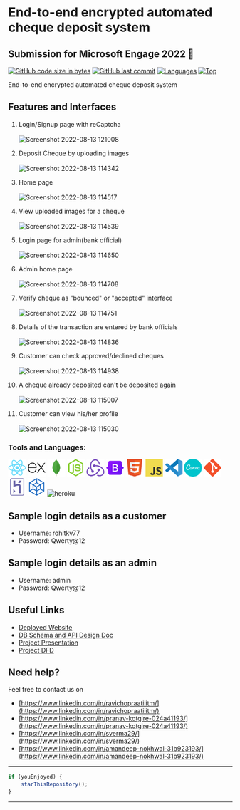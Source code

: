 # End-to-end encrypted automated cheque deposit system
## Submission for Microsoft Engage 2022 🌟

[![GitHub code size in bytes](https://img.shields.io/github/languages/code-size/DogeToTheM00n/ChequeSystem?logo=github&style=for-the-badge)](https://github.com/DogeToTheM00n/ChequeSystem) 
[![GitHub last commit](https://img.shields.io/github/last-commit/DogeToTheM00n/ChequeSystem?style=for-the-badge&logo=git)](https://github.com/DogeToTheM00n/ChequeSystem) 
[![Languages](https://img.shields.io/github/languages/count/DogeToTheM00n/ChequeSystem?style=for-the-badge)](https://github.com/DogeToTheM00n/ChequeSystem)
[![Top](https://img.shields.io/github/languages/top/DogeToTheM00n/ChequeSystem?style=for-the-badge&label=Top%20Languages)](https://github.com/DogeToTheM00n/ChequeSystem)

End-to-end encrypted automated cheque deposit system

## Features and Interfaces
1. Login/Signup page with reCaptcha
<br></br>
![Screenshot 2022-08-13 121008](https://user-images.githubusercontent.com/56033256/184472135-49d83944-915d-47e4-b496-9106a3a56d09.jpg)

2. Deposit Cheque by uploading images
<br></br>
![Screenshot 2022-08-13 114342](https://user-images.githubusercontent.com/56033256/184471768-df3fe9cf-0a68-4139-9d79-fcbef303d164.jpg)

3. Home page
<br></br>
![Screenshot 2022-08-13 114517](https://user-images.githubusercontent.com/56033256/184471778-f2b548b3-e66e-4fe6-9f87-f004bb4dba89.jpg)

4. View uploaded images for a cheque
<br></br>
![Screenshot 2022-08-13 114539](https://user-images.githubusercontent.com/56033256/184471798-c6e54b54-2b89-4874-9a07-8b2e17f98d32.jpg)

5. Login page for admin(bank official)
<br></br>
![Screenshot 2022-08-13 114650](https://user-images.githubusercontent.com/56033256/184471828-a85c514f-09d0-4961-a9f5-79d6ab0efce5.jpg)

6. Admin home page
<br></br>
![Screenshot 2022-08-13 114708](https://user-images.githubusercontent.com/56033256/184471845-8d50be42-7e46-4fda-a022-cc12d200344b.jpg)

7. Verify cheque as "bounced" or "accepted" interface
<br></br>
![Screenshot 2022-08-13 114751](https://user-images.githubusercontent.com/56033256/184471877-52b0504c-d4f5-49bb-a879-0a5353308c85.jpg)

8. Details of the transaction are entered by bank officials
<br></br>
![Screenshot 2022-08-13 114836](https://user-images.githubusercontent.com/56033256/184471897-872575fe-9037-43f9-a50a-b6a81b4d8043.jpg)

9. Customer can check approved/declined cheques
<br></br>
![Screenshot 2022-08-13 114938](https://user-images.githubusercontent.com/56033256/184471917-59637ec5-30af-4606-9909-cff5aafd7b1d.jpg)

10. A cheque already deposited can't be deposited again
<br></br>
![Screenshot 2022-08-13 115007](https://user-images.githubusercontent.com/56033256/184471936-1bc48e1c-64ef-44a9-8605-26389f4149f9.jpg)

11. Customer can view his/her profile
<br></br>
![Screenshot 2022-08-13 115030](https://user-images.githubusercontent.com/56033256/184471946-55ea6d4e-5547-456a-b925-120a5b06fb67.jpg)


### Tools and Languages: 
<p align="left"> 
<img src="https://raw.githubusercontent.com/devicons/devicon/master/icons/react/react-original.svg" alt="react" width="40" height="40"/>
<img src="https://raw.githubusercontent.com/devicons/devicon/master/icons/express/express-original.svg" alt="express" width="40" height="40"/>
<img src="https://raw.githubusercontent.com/devicons/devicon/master/icons/mongodb/mongodb-original.svg" alt="mongodb" width="40" height="40"/>
<img src="https://raw.githubusercontent.com/devicons/devicon/master/icons/nodejs/nodejs-original.svg" alt="nodejs" width="40" height="40"/>
<img src="https://raw.githubusercontent.com/devicons/devicon/master/icons/redux/redux-original.svg" alt="redux" width="40" height="40"/>
<img src="https://raw.githubusercontent.com/devicons/devicon/master/icons/bootstrap/bootstrap-original.svg" alt="bootstrap" width="40" height="40"/>
<img src="https://raw.githubusercontent.com/devicons/devicon/master/icons/html5/html5-original.svg" alt="html" width="40" height="40"/>
<img src="https://raw.githubusercontent.com/devicons/devicon/master/icons/javascript/javascript-original.svg" alt="javascript" width="40" height="40"/>
<img src="https://raw.githubusercontent.com/devicons/devicon/master/icons/vscode/vscode-original.svg" alt="vscode" width="40" height="40"/>
<img src="https://raw.githubusercontent.com/devicons/devicon/master/icons/canva/canva-original.svg" alt="canva" width="40" height="40"/>
<img src="https://raw.githubusercontent.com/devicons/devicon/master/icons/git/git-original.svg" alt="git" width="40" height="40"/>
<img src="https://raw.githubusercontent.com/devicons/devicon/master/icons/heroku/heroku-original.svg" alt="heroku" width="40" height="40"/>
<img src="https://raw.githubusercontent.com/naptha/tesseract.js/HEAD/docs/images/tesseract.png" alt="heroku" width="40" height="40"/>
<img src="https://jwt.io/img/pic_logo.svg" alt="heroku" width="40" height="40"/>
</p>

## Sample login details as a customer
- Username: rohitkv77
- Password: Qwerty@12

## Sample login details as an admin
- Username: admin
- Password: Qwerty@12

## Useful Links

- [Deployed Website](https://apnacheques.herokuapp.com/)
- [DB Schema and API Design Doc](https://docs.google.com/document/d/1IiMXk_ftI4nX3rdm8YBpWHlgXf9zm4ygAwmi0yjd6-0/edit?usp=sharing)
- [Project Presentation](https://prezi.com/view/KrlDuxBcXvftvp73c4gT/)
- [Project DFD](https://drive.google.com/file/d/1UV_R3jx65Bk0JpX6y_LASgqLbSH_22xr/view?usp=sharing)

## Need help?

Feel free to contact us on 
- [https://www.linkedin.com/in/ravichopraatiiitm/](https://www.linkedin.com/in/ravichopraatiiitm/) 
- [https://www.linkedin.com/in/pranav-kotgire-024a41193/](https://www.linkedin.com/in/pranav-kotgire-024a41193/)
- [https://www.linkedin.com/in/sverma29/](https://www.linkedin.com/in/sverma29/)
- [https://www.linkedin.com/in/amandeep-nokhwal-31b923193/](https://www.linkedin.com/in/amandeep-nokhwal-31b923193/)

---------

```javascript
if (youEnjoyed) {
    starThisRepository();
}
```

-----------
